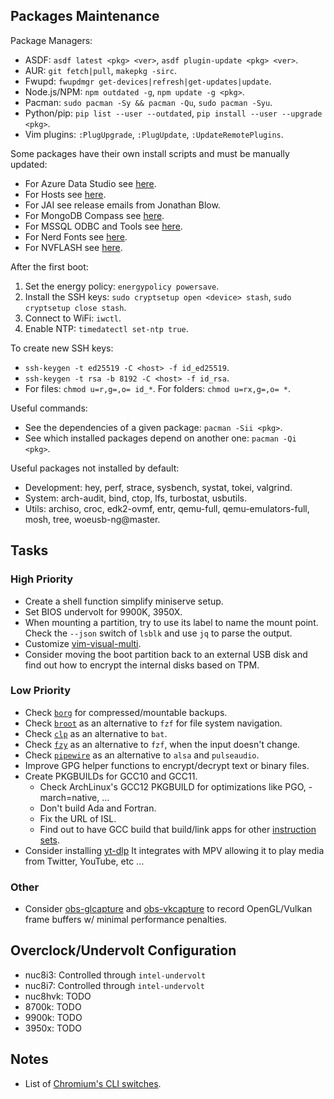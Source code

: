 ## Packages Maintenance

Package Managers:
- ASDF: `asdf latest <pkg> <ver>`, `asdf plugin-update <pkg> <ver>`.
- AUR: `git fetch|pull`, `makepkg -sirc`.
- Fwupd: `fwupdmgr get-devices|refresh|get-updates|update`.
- Node.js/NPM: `npm outdated -g`, `npm update -g <pkg>`.
- Pacman: `sudo pacman -Sy && pacman -Qu`, `sudo pacman -Syu`.
- Python/pip: `pip list --user --outdated`, `pip install --user --upgrade <pkg>`.
- Vim plugins: `:PlugUpgrade`, `:PlugUpdate`, `:UpdateRemotePlugins`.

Some packages have their own install scripts and must be manually updated:
- For Azure Data Studio see [here](https://github.com/microsoft/azuredatastudio/releases).
- For Hosts see [here](https://github.com/stevenblack/hosts).
- For JAI see release emails from Jonathan Blow.
- For MongoDB Compass see [here](https://www.mongodb.com/try/download/compass).
- For MSSQL ODBC and Tools see [here](https://packages.microsoft.com/rhel/8/prod/).
- For Nerd Fonts see [here](https://github.com/ryanoasis/nerd-fonts/releases).
- For NVFLASH see [here](https://www.techpowerup.com/download/nvidia-nvflash/).

After the first boot:
1. Set the energy policy: `energypolicy powersave`.
2. Install the SSH keys: `sudo cryptsetup open <device> stash`, `sudo cryptsetup close stash`.
3. Connect to WiFi: `iwctl`.
4. Enable NTP: `timedatectl set-ntp true`.

To create new SSH keys:
- `ssh-keygen -t ed25519 -C <host> -f id_ed25519`.
- `ssh-keygen -t rsa -b 8192 -C <host> -f id_rsa`.
- For files: `chmod u=r,g=,o= id_*`. For folders: `chmod u=rx,g=,o= *`.

Useful commands:
- See the dependencies of a given package: `pacman -Sii <pkg>`.
- See which installed packages depend on another one: `pacman -Qi <pkg>`.

Useful packages not installed by default:
- Development: hey, perf, strace, sysbench, systat, tokei, valgrind.
- System: arch-audit, bind, ctop, lfs, turbostat, usbutils.
- Utils: archiso, croc, edk2-ovmf, entr, qemu-full, qemu-emulators-full, mosh,
  tree, woeusb-ng@master.


## Tasks

### High Priority
- Create a shell function simplify miniserve setup.
- Set BIOS undervolt for 9900K, 3950X.
- When mounting a partition, try to use its label to name the mount point.
  Check the `--json` switch of `lsblk` and use `jq` to parse the output.
- Customize [vim-visual-multi](https://github.com/mg979/vim-visual-multi/wiki).
- Consider moving the boot partition back to an external USB disk and
  find out how to encrypt the internal disks based on TPM.

### Low Priority
- Check [`borg`](https://archlinux.org/packages/community/x86_64/borg/)
  for compressed/mountable backups.
- Check [`broot`](https://github.com/Canop/broot) as an alternative to `fzf`
  for file system navigation.
- Check [`clp`](https://github.com/jpe90/clp) as an alternative to `bat`.
- Check [`fzy`](https://github.com/jhawthorn/fzy) as an alternative to `fzf`,
  when the input doesn't change.
- Check [`pipewire`](https://wiki.archlinux.org/title/PipeWire) as an
  alternative to `alsa` and `pulseaudio`.
- Improve GPG helper functions to encrypt/decrypt text or binary files.
- Create PKGBUILDs for GCC10 and GCC11.
  - Check ArchLinux's GCC12 PKGBUILD for optimizations like PGO, -march=native, ...
  - Don't build Ada and Fortran.
  - Fix the URL of ISL.
  - Find out to have GCC build that build/link apps for other
    [instruction sets](https://archlinux.org/packages/community/x86_64/borg/).
- Consider installing [yt-dlp](https://archlinux.org/packages/community/any/yt-dlp/)
  It integrates with MPV allowing it to play media from Twitter, YouTube, etc ...

### Other
- Consider [obs-glcapture](https://github.com/2xsaiko/obs-glcapture) and
  [obs-vkcapture](https://github.com/nowrep/obs-vkcapture) to record
  OpenGL/Vulkan frame buffers w/ minimal performance penalties.


## Overclock/Undervolt Configuration
- nuc8i3: Controlled through `intel-undervolt`
- nuc8i7: Controlled through `intel-undervolt`
- nuc8hvk: TODO
- 8700k: TODO
- 9900k: TODO
- 3950x: TODO


## Notes
- List of [Chromium's CLI switches](https://peter.sh/experiments/chromium-command-line-switches/).
